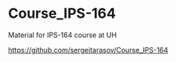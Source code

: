 # Course_IPS-164
 Material for IPS-164 course at UH
 
 https://github.com/sergeitarasov/Course_IPS-164
